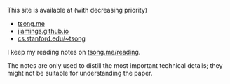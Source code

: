 This site is available at (with decreasing priority)

- [tsong.me](http://tsong.me)
- [jiamings.github.io](http://jiamings.github.io)
- [cs.stanford.edu/~tsong](http://cs.stanford.edu/~tsong)


I keep my reading notes on [tsong.me/reading](http://tsong.me/reading).

The notes are only used to distill the most important technical details; they might not be suitable for understanding the paper.
